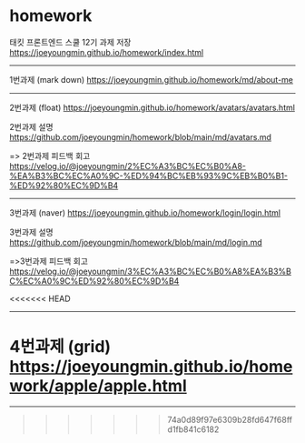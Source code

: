 # homework
태킷 프론트엔드 스쿨 12기 과제 저장 https://joeyoungmin.github.io/homework/index.html

---

1번과제 (mark down) https://joeyoungmin.github.io/homework/md/about-me

---

2번과제 (float) https://joeyoungmin.github.io/homework/avatars/avatars.html

2번과제 설명 https://github.com/joeyoungmin/homework/blob/main/md/avatars.md

=> 2번과제 피드백 회고 https://velog.io/@joeyoungmin/2%EC%A3%BC%EC%B0%A8-%EA%B3%BC%EC%A0%9C-%ED%94%BC%EB%93%9C%EB%B0%B1-%ED%92%80%EC%9D%B4

---

3번과제 (naver) https://joeyoungmin.github.io/homework/login/login.html

3번과제 설명 https://github.com/joeyoungmin/homework/blob/main/md/login.md

=>3번과제 피드백 회고 https://velog.io/@joeyoungmin/3%EC%A3%BC%EC%B0%A8%EA%B3%BC%EC%A0%9C%ED%92%80%EC%9D%B4

<<<<<<< HEAD


---

4번과제 (grid) https://joeyoungmin.github.io/homework/apple/apple.html
=======
---
>>>>>>> 74a0d89f97e6309b28fd647f68ffd1fb841c6182
